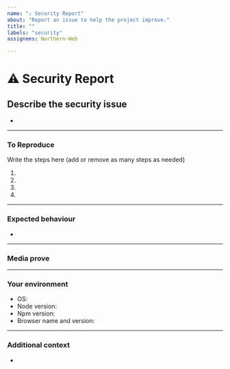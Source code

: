 ```yaml
---
name: "⚠️ Security Report"
about: "Report an issue to help the project improve."
title: ""
labels: "security"
assignees: Northern-Web

---
```


<!-- READ CAREFULLY IF YOUR ISSUE REPORT CONTAINS SENSIBLE OR PRIVATE DATA:
(data that might be leaked or subtracted from our servers due to this
security issue).

If this security report includes certain personal information or involves personal 
identifiable data, or you believe that the data that you might leak by exposing the 
way on how to attack the project could be considered as a data leak or could violate 
the privacy of any kind of data or sensible data, please do not post it here and directly
email the developer: (kvikk92@gmail.com). You should post the issue with the least amount of
sensible or private data as possible to help us manage the security issue, and
with the extra data sent from your email to the developer (if any), we will deeply
analyze and try to fix it as fast as possible.

If you are in doubt about the data that you might post here (screenshots or media
also, count as data), please directly email us.

The data that must NOT be posted here:

* Legal and/or full names
* Names or usernames combined with other identifiers like phone numbers or email addresses
* Health or financial information (including insurance information, social security numbers, etc.)
* Information about political or religious affiliations
* Information about race, ethnicity, sexual orientation, gender, or other identifying information that could be used for discriminatory purposes -->


# **⚠️ Security Report**

## **Describe the security issue**
<!-- A clear and concise description of what the bug is. -->

*

---

### **To Reproduce**

<!-- Steps to reproduce the error:
(e.g.:)
1. Use x argument / navigate to
2. Fill this information
3. Go to...
4. See error -->

Write the steps here (add or remove as many steps as needed)

1.
2.
3.
4.

---

### **Expected behaviour**
<!-- A clear and concise description of what you expected to happen. -->

*

---

### **Media prove**
<!-- If applicable, add screenshots or videos to help explain your problem. -->

---

### **Your environment**
<!-- Use all the applicable bulleted list elements for this specific issue,
and remove all the bulleted list elements that are not relevant for this issue. -->

* OS: <!--[e.g. Ubuntu 5.4.0-26-generic x86_64 / Windows 1904 ...]-->
* Node version:
* Npm version:
* Browser name and version:

---

### **Additional context**
<!-- Add any other context or additional information about the problem here. -->

*